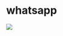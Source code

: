 # whatsapp

<img src="https://github.com/Divijcode/whatsapp_animated_clone/blob/master/ezgif.com-gif-maker.gif">
